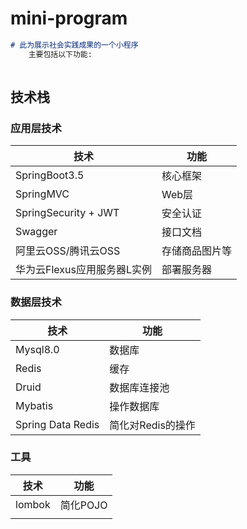 # mini-program


```markdown
# 此为展示社会实践成果的一个小程序
 	主要包括以下功能:  
 					
```



## 技术栈

### 应用层技术

| 技术                        | 功能           |
| --------------------------- | -------------- |
| SpringBoot3.5               | 核心框架       |
| SpringMVC                   | Web层          |
| SpringSecurity + JWT        | 安全认证       |
| Swagger                     | 接口文档       |
| 阿里云OSS/腾讯云OSS         | 存储商品图片等 |
| 华为云Flexus应用服务器L实例 | 部署服务器     |

### 数据层技术

| 技术              | 功能              |
| ----------------- | ----------------- |
| Mysql8.0          | 数据库            |
| Redis             | 缓存              |
| Druid             | 数据库连接池      |
| Mybatis           | 操作数据库        |
| Spring Data Redis | 简化对Redis的操作 |

### 工具

| 技术   | 功能     |
| ------ | -------- |
| lombok | 简化POJO |
|        |          |

